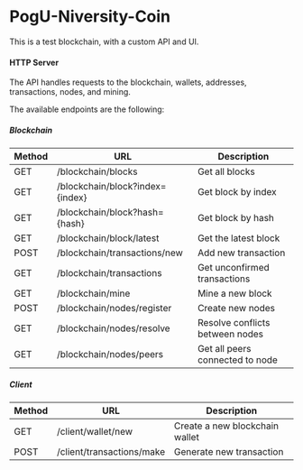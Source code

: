 # PogU-Niversity-Coin

This is a test blockchain, with a custom API and UI.

#### HTTP Server
The API handles requests to the blockchain, wallets, addresses, transactions, nodes, and mining.

The available endpoints are the following:

##### Blockchain

|Method|URL|Description|
|------|---|-----------|
|GET|/blockchain/blocks|Get all blocks|
|GET|/blockchain/block?index={index}|Get block by index|
|GET|/blockchain/block?hash={hash}|Get block by hash|
|GET|/blockchain/block/latest|Get the latest block|
|POST|/blockchain/transactions/new|Add new transaction|
|GET|/blockchain/transactions|Get unconfirmed transactions|
|GET|/blockchain/mine|Mine a new block|
|POST|/blockchain/nodes/register|Create new nodes|
|GET|/blockchain/nodes/resolve|Resolve conflicts between nodes|
|GET|/blockchain/nodes/peers|Get all peers connected to node|


##### Client
|Method|URL|Description|
|------|---|-----------|
|GET|/client/wallet/new|Create a new blockchain wallet|
|POST|/client/transactions/make|Generate new transaction|